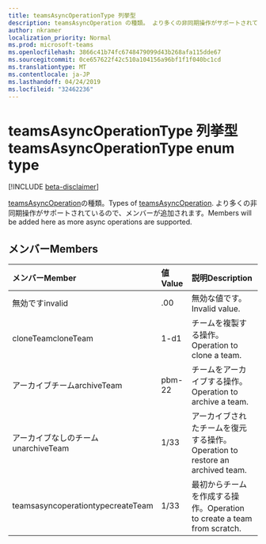 ```yaml
---
title: teamsAsyncOperationType 列挙型
description: teamsAsyncOperation の種類。 より多くの非同期操作がサポートされているので、メンバーが追加されます。
author: nkramer
localization_priority: Normal
ms.prod: microsoft-teams
ms.openlocfilehash: 3866c41b74fc6748479099d43b268afa115dde67
ms.sourcegitcommit: 0ce657622f42c510a104156a96bf1f1f040bc1cd
ms.translationtype: MT
ms.contentlocale: ja-JP
ms.lasthandoff: 04/24/2019
ms.locfileid: "32462236"
---
```

# <a name="teamsasyncoperationtype-enum-type"></a><span data-ttu-id="b3517-104">teamsAsyncOperationType 列挙型</span><span class="sxs-lookup"><span data-stu-id="b3517-104">teamsAsyncOperationType enum type</span></span>

[!INCLUDE [beta-disclaimer](../../includes/beta-disclaimer.md)]

<span data-ttu-id="b3517-105">[teamsAsyncOperation](teamsasyncoperation.md)の種類。</span><span class="sxs-lookup"><span data-stu-id="b3517-105">Types of [teamsAsyncOperation](teamsasyncoperation.md).</span></span> <span data-ttu-id="b3517-106">より多くの非同期操作がサポートされているので、メンバーが追加されます。</span><span class="sxs-lookup"><span data-stu-id="b3517-106">Members will be added here as more async operations are supported.</span></span>

## <a name="members"></a><span data-ttu-id="b3517-107">メンバー</span><span class="sxs-lookup"><span data-stu-id="b3517-107">Members</span></span>

| <span data-ttu-id="b3517-108">メンバー</span><span class="sxs-lookup"><span data-stu-id="b3517-108">Member</span></span> | <span data-ttu-id="b3517-109">値</span><span class="sxs-lookup"><span data-stu-id="b3517-109">Value</span></span>| <span data-ttu-id="b3517-110">説明</span><span class="sxs-lookup"><span data-stu-id="b3517-110">Description</span></span> |
|:---------------|:--------|:----------|
|<span data-ttu-id="b3517-111">無効です</span><span class="sxs-lookup"><span data-stu-id="b3517-111">invalid</span></span>|<span data-ttu-id="b3517-112">.0</span><span class="sxs-lookup"><span data-stu-id="b3517-112">0</span></span>|<span data-ttu-id="b3517-113">無効な値です。</span><span class="sxs-lookup"><span data-stu-id="b3517-113">Invalid value.</span></span>|
|<span data-ttu-id="b3517-114">cloneTeam</span><span class="sxs-lookup"><span data-stu-id="b3517-114">cloneTeam</span></span>|<span data-ttu-id="b3517-115">1-d</span><span class="sxs-lookup"><span data-stu-id="b3517-115">1</span></span>|<span data-ttu-id="b3517-116">チームを複製する操作。</span><span class="sxs-lookup"><span data-stu-id="b3517-116">Operation to clone a team.</span></span>|
|<span data-ttu-id="b3517-117">アーカイブチーム</span><span class="sxs-lookup"><span data-stu-id="b3517-117">archiveTeam</span></span>|<span data-ttu-id="b3517-118">pbm-2</span><span class="sxs-lookup"><span data-stu-id="b3517-118">2</span></span>|<span data-ttu-id="b3517-119">チームをアーカイブする操作。</span><span class="sxs-lookup"><span data-stu-id="b3517-119">Operation to archive a team.</span></span>|
|<span data-ttu-id="b3517-120">アーカイブなしのチーム</span><span class="sxs-lookup"><span data-stu-id="b3517-120">unarchiveTeam</span></span>|<span data-ttu-id="b3517-121">1/3</span><span class="sxs-lookup"><span data-stu-id="b3517-121">3</span></span>|<span data-ttu-id="b3517-122">アーカイブされたチームを復元する操作。</span><span class="sxs-lookup"><span data-stu-id="b3517-122">Operation to restore an archived team.</span></span>|
|<span data-ttu-id="b3517-123">teamsasyncoperationtype</span><span class="sxs-lookup"><span data-stu-id="b3517-123">createTeam</span></span>|<span data-ttu-id="b3517-124">1/3</span><span class="sxs-lookup"><span data-stu-id="b3517-124">3</span></span>|<span data-ttu-id="b3517-125">最初からチームを作成する操作。</span><span class="sxs-lookup"><span data-stu-id="b3517-125">Operation to create a team from scratch.</span></span>|

<!--
{
  "type": "#page.annotation",
  "suppressions": [
    "Error: /api-reference/beta/resources/teamsasyncoperationtype.md:\r\n      Exception processing links.\r\n    System.ArgumentException: Link Definition was null. Link text: !INCLUDE [beta-disclaimer](../../includes/beta-disclaimer.md)\r\n      at ApiDoctor.Validation.DocFile.get_LinkDestinations()\r\n      at ApiDoctor.Validation.DocSet.ValidateLinks(Boolean includeWarnings, String[] relativePathForFiles, IssueLogger issues, Boolean requireFilenameCaseMatch, Boolean printOrphanedFiles)"
  ]
}
-->

